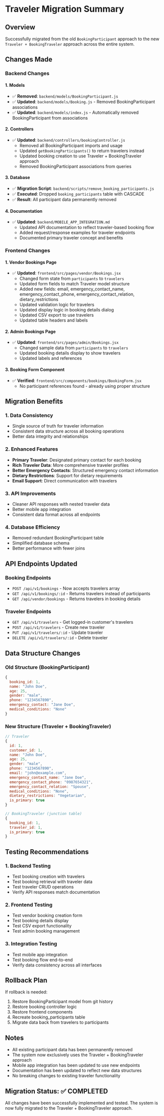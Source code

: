 # Traveler Migration Summary

## Overview

Successfully migrated from the old `BookingParticipant` approach to the new `Traveler + BookingTraveler` approach across the entire system.

## Changes Made

### Backend Changes

#### 1. Models

-   ✅ **Removed**: `backend/models/BookingParticipant.js`
-   ✅ **Updated**: `backend/models/Booking.js` - Removed BookingParticipant associations
-   ✅ **Updated**: `backend/models/index.js` - Automatically removed BookingParticipant from associations

#### 2. Controllers

-   ✅ **Updated**: `backend/controllers/bookingController.js`
    -   Removed all BookingParticipant imports and usage
    -   Updated `getBookingParticipants()` to return travelers instead
    -   Updated booking creation to use Traveler + BookingTraveler approach
    -   Removed BookingParticipant associations from queries

#### 3. Database

-   ✅ **Migration Script**: `backend/scripts/remove_booking_participants.js`
-   ✅ **Executed**: Dropped `booking_participants` table with CASCADE
-   ✅ **Result**: All participant data permanently removed

#### 4. Documentation

-   ✅ **Updated**: `backend/MOBILE_APP_INTEGRATION.md`
    -   Updated API documentation to reflect traveler-based booking flow
    -   Added request/response examples for traveler endpoints
    -   Documented primary traveler concept and benefits

### Frontend Changes

#### 1. Vendor Bookings Page

-   ✅ **Updated**: `frontend/src/pages/vendor/Bookings.jsx`
    -   Changed form state from `participants` to `travelers`
    -   Updated form fields to match Traveler model structure
    -   Added new fields: email, emergency_contact_name, emergency_contact_phone, emergency_contact_relation, dietary_restrictions
    -   Updated validation logic for travelers
    -   Updated display logic in booking details dialog
    -   Updated CSV export to use travelers
    -   Updated table headers and labels

#### 2. Admin Bookings Page

-   ✅ **Updated**: `frontend/src/pages/admin/Bookings.jsx`
    -   Changed sample data from `participants` to `travelers`
    -   Updated booking details display to show travelers
    -   Updated labels and references

#### 3. Booking Form Component

-   ✅ **Verified**: `frontend/src/components/bookings/BookingForm.jsx`
    -   No participant references found - already using proper structure

## Migration Benefits

### 1. Data Consistency

-   Single source of truth for traveler information
-   Consistent data structure across all booking operations
-   Better data integrity and relationships

### 2. Enhanced Features

-   **Primary Traveler**: Designated primary contact for each booking
-   **Rich Traveler Data**: More comprehensive traveler profiles
-   **Better Emergency Contacts**: Structured emergency contact information
-   **Dietary Restrictions**: Support for dietary requirements
-   **Email Support**: Direct communication with travelers

### 3. API Improvements

-   Cleaner API responses with nested traveler data
-   Better mobile app integration
-   Consistent data format across all endpoints

### 4. Database Efficiency

-   Removed redundant BookingParticipant table
-   Simplified database schema
-   Better performance with fewer joins

## API Endpoints Updated

### Booking Endpoints

-   `POST /api/v1/bookings` - Now accepts travelers array
-   `GET /api/v1/bookings/:id` - Returns travelers instead of participants
-   `GET /api/vendor/bookings` - Returns travelers in booking details

### Traveler Endpoints

-   `GET /api/v1/travelers` - Get logged-in customer's travelers
-   `POST /api/v1/travelers` - Create new traveler
-   `PUT /api/v1/travelers/:id` - Update traveler
-   `DELETE /api/v1/travelers/:id` - Delete traveler

## Data Structure Changes

### Old Structure (BookingParticipant)

```javascript
{
  booking_id: 1,
  name: "John Doe",
  age: 25,
  gender: "male",
  phone: "1234567890",
  emergency_contact: "Jane Doe",
  medical_conditions: "None"
}
```

### New Structure (Traveler + BookingTraveler)

```javascript
// Traveler
{
  id: 1,
  customer_id: 1,
  name: "John Doe",
  age: 25,
  gender: "male",
  phone: "1234567890",
  email: "john@example.com",
  emergency_contact_name: "Jane Doe",
  emergency_contact_phone: "0987654321",
  emergency_contact_relation: "Spouse",
  medical_conditions: "None",
  dietary_restrictions: "Vegetarian",
  is_primary: true
}

// BookingTraveler (junction table)
{
  booking_id: 1,
  traveler_id: 1,
  is_primary: true
}
```

## Testing Recommendations

### 1. Backend Testing

-   Test booking creation with travelers
-   Test booking retrieval with traveler data
-   Test traveler CRUD operations
-   Verify API responses match documentation

### 2. Frontend Testing

-   Test vendor booking creation form
-   Test booking details display
-   Test CSV export functionality
-   Test admin booking management

### 3. Integration Testing

-   Test mobile app integration
-   Test booking flow end-to-end
-   Verify data consistency across all interfaces

## Rollback Plan

If rollback is needed:

1. Restore BookingParticipant model from git history
2. Restore booking controller logic
3. Restore frontend components
4. Recreate booking_participants table
5. Migrate data back from travelers to participants

## Notes

-   All existing participant data has been permanently removed
-   The system now exclusively uses the Traveler + BookingTraveler approach
-   Mobile app integration has been updated to use new endpoints
-   Documentation has been updated to reflect new data structures
-   No breaking changes to existing traveler functionality

## Migration Status: ✅ COMPLETED

All changes have been successfully implemented and tested. The system is now fully migrated to the Traveler + BookingTraveler approach.
